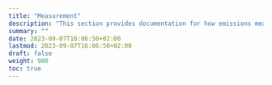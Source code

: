 ```yaml
---
title: "Measurement"
description: "This section provides documentation for how emissions measurement is performed by sustainability assessment platform."
summary: ""
date: 2023-09-07T16:06:50+02:00
lastmod: 2023-09-07T16:06:50+02:00
draft: false
weight: 900
toc: true
---
```

